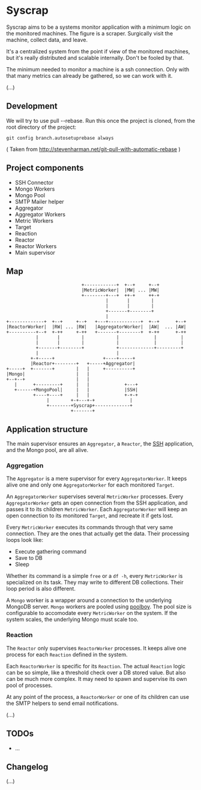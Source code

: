 # Syscrap

Syscrap aims to be a systems monitor application with a minimum logic on the
monitored machines. The figure is a scraper. Surgically visit the machine,
collect data, and leave.

It's a centralized system from the point if view of the monitored machines, but
it's really distributed and scalable internally. Don't be fooled by that.

The minimum needed to monitor a machine is a ssh connection. Only with that
many metrics can already be gathered, so we can work with it.

(...)


## Development

We will try to use pull --rebase.
Run this once the project is cloned, from the root directory of the project:

```
git config branch.autosetuprebase always
```
( Taken from http://stevenharman.net/git-pull-with-automatic-rebase )


## Project components

* SSH Connector
* Mongo Workers
* Mongo Pool
* SMTP Mailer helper
* Aggregator
* Aggregator Workers
* Metric Workers
* Target
* Reaction
* Reactor
* Reactor Workers
* Main supervisor


## Map

```
                            +------------+  +--+     +--+          
                            |MetricWorker|  |MW| ... |MW|          
                            +--------+---+  ++-+     ++-+          
                                     |       |        |            
                                     |       |        |            
                                     +-------+--------+            
                                     |                             
+-------------+  +--+     +--+   +---+------------+  +--+      +--+
|ReactorWorker|  |RW| ... |RW|   |AggregatorWorker|  |AW|  ... |AW|
+----------+--+  +-++     +-++   +-------+--------+  +-++      +-++
           |       |        |            |             |         | 
           |       |        |            |             |         | 
           +-------+--------+            +-------------+---------+ 
           |                             |                         
         +-+-----+                  +----+-----+                   
         |Reactor+--------+   +-----+Aggregator|                   
+-----+  +-------+        |   |     +----------+                   
|Mongo|                   |   |                                    
+--+--+                   |   |                                    
   |      +---------+     |   |             +---+                  
   +------+MongoPool|     |   |             |SSH|                  
          +----+----+     |   |             +-+-+                  
               |        +-+---+-+             |                    
               +--------+Syscrap+-------------+                    
                        +-------+                                  
```

## Application structure

The main supervisor ensures an `Aggregator`, a `Reactor`, the
[SSH](http://www.erlang.org/doc/man/ssh.html) application, and the Mongo pool,
are all alive.


### Aggregation

The `Aggregator` is a mere supervisor for every `AggregatorWorker`. It keeps
alive one and only one `AggregatorWorker` for each monitored `Target`.

An `AggregatorWorker` supervises several `MetricWorker` processes. Every
`AggregatorWorker` gets an open connection from the SSH application, and passes
it to its children `MetricWorker`. Each `AggregatorWorker` will keep
an open connection to its monitored `Target`, and recreate it if gets lost.

Every `MetricWorker` executes its commands through that very same connection.
They are the ones that actually get the data. Their processing loops look like:

* Execute gathering command
* Save to DB
* Sleep

Whether its command is a simple `free` or a `df -h`, every `MetricWorker` is
specialized on its task. They may write to different DB collections. Their loop
period is also different.

A `Mongo` worker is a wrapper around a connection to the underlying MongoDB
server. `Mongo` workers are pooled using
[poolboy](https://github.com/devinus/poolboy). The pool size is configurable
to accomodate every `MetricWorker` on the system. If the system scales, the
underlying Mongo must scale too.


### Reaction

The `Reactor` only supervises `ReactorWorker` processes. It keeps alive one
process for each `Reaction` defined in the system.

Each `ReactorWorker` is specific for its `Reaction`. The actual `Reaction`
logic can be so simple, like a threshold check over a DB stored value. But also
can be much more complex. It may need to spawn and supervise its own pool of
processes.

At any point of the process, a `ReactorWorker` or one of its children can use
the SMTP helpers to send email notifications.

(...)


## TODOs

* ...


## Changelog

(...)

